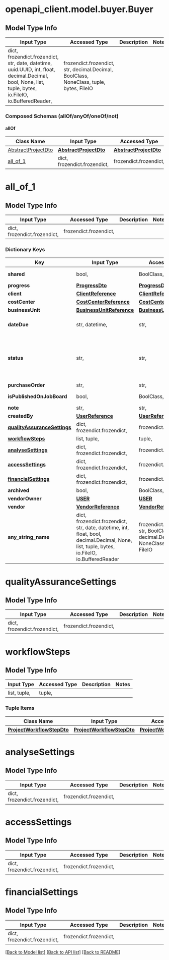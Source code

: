 # openapi_client.model.buyer.Buyer

## Model Type Info
Input Type | Accessed Type | Description | Notes
------------ | ------------- | ------------- | -------------
dict, frozendict.frozendict, str, date, datetime, uuid.UUID, int, float, decimal.Decimal, bool, None, list, tuple, bytes, io.FileIO, io.BufferedReader,  | frozendict.frozendict, str, decimal.Decimal, BoolClass, NoneClass, tuple, bytes, FileIO |  | 

### Composed Schemas (allOf/anyOf/oneOf/not)
#### allOf
Class Name | Input Type | Accessed Type | Description | Notes
------------- | ------------- | ------------- | ------------- | -------------
[AbstractProjectDto](AbstractProjectDto.md) | [**AbstractProjectDto**](AbstractProjectDto.md) | [**AbstractProjectDto**](AbstractProjectDto.md) |  | 
[all_of_1](#all_of_1) | dict, frozendict.frozendict,  | frozendict.frozendict,  |  | 

# all_of_1

## Model Type Info
Input Type | Accessed Type | Description | Notes
------------ | ------------- | ------------- | -------------
dict, frozendict.frozendict,  | frozendict.frozendict,  |  | 

### Dictionary Keys
Key | Input Type | Accessed Type | Description | Notes
------------ | ------------- | ------------- | ------------- | -------------
**shared** | bool,  | BoolClass,  | Default: false | [optional] 
**progress** | [**ProgressDto**](ProgressDto.md) | [**ProgressDto**](ProgressDto.md) |  | [optional] 
**client** | [**ClientReference**](ClientReference.md) | [**ClientReference**](ClientReference.md) |  | [optional] 
**costCenter** | [**CostCenterReference**](CostCenterReference.md) | [**CostCenterReference**](CostCenterReference.md) |  | [optional] 
**businessUnit** | [**BusinessUnitReference**](BusinessUnitReference.md) | [**BusinessUnitReference**](BusinessUnitReference.md) |  | [optional] 
**dateDue** | str, datetime,  | str,  |  | [optional] value must conform to RFC-3339 date-time
**status** | str,  | str,  |  | [optional] must be one of ["NEW", "ASSIGNED", "COMPLETED", "ACCEPTED_BY_VENDOR", "DECLINED_BY_VENDOR", "COMPLETED_BY_VENDOR", "CANCELLED", ] 
**purchaseOrder** | str,  | str,  |  | [optional] 
**isPublishedOnJobBoard** | bool,  | BoolClass,  | Default: false | [optional] 
**note** | str,  | str,  |  | [optional] 
**createdBy** | [**UserReference**](UserReference.md) | [**UserReference**](UserReference.md) |  | [optional] 
**[qualityAssuranceSettings](#qualityAssuranceSettings)** | dict, frozendict.frozendict,  | frozendict.frozendict,  |  | [optional] 
**[workflowSteps](#workflowSteps)** | list, tuple,  | tuple,  |  | [optional] 
**[analyseSettings](#analyseSettings)** | dict, frozendict.frozendict,  | frozendict.frozendict,  |  | [optional] 
**[accessSettings](#accessSettings)** | dict, frozendict.frozendict,  | frozendict.frozendict,  |  | [optional] 
**[financialSettings](#financialSettings)** | dict, frozendict.frozendict,  | frozendict.frozendict,  |  | [optional] 
**archived** | bool,  | BoolClass,  |  | [optional] 
**vendorOwner** | [**USER**](USER.md) | [**USER**](USER.md) |  | [optional] 
**vendor** | [**VendorReference**](VendorReference.md) | [**VendorReference**](VendorReference.md) |  | [optional] 
**any_string_name** | dict, frozendict.frozendict, str, date, datetime, int, float, bool, decimal.Decimal, None, list, tuple, bytes, io.FileIO, io.BufferedReader | frozendict.frozendict, str, BoolClass, decimal.Decimal, NoneClass, tuple, bytes, FileIO | any string name can be used but the value must be the correct type | [optional]

# qualityAssuranceSettings

## Model Type Info
Input Type | Accessed Type | Description | Notes
------------ | ------------- | ------------- | -------------
dict, frozendict.frozendict,  | frozendict.frozendict,  |  | 

# workflowSteps

## Model Type Info
Input Type | Accessed Type | Description | Notes
------------ | ------------- | ------------- | -------------
list, tuple,  | tuple,  |  | 

### Tuple Items
Class Name | Input Type | Accessed Type | Description | Notes
------------- | ------------- | ------------- | ------------- | -------------
[**ProjectWorkflowStepDto**](ProjectWorkflowStepDto.md) | [**ProjectWorkflowStepDto**](ProjectWorkflowStepDto.md) | [**ProjectWorkflowStepDto**](ProjectWorkflowStepDto.md) |  | 

# analyseSettings

## Model Type Info
Input Type | Accessed Type | Description | Notes
------------ | ------------- | ------------- | -------------
dict, frozendict.frozendict,  | frozendict.frozendict,  |  | 

# accessSettings

## Model Type Info
Input Type | Accessed Type | Description | Notes
------------ | ------------- | ------------- | -------------
dict, frozendict.frozendict,  | frozendict.frozendict,  |  | 

# financialSettings

## Model Type Info
Input Type | Accessed Type | Description | Notes
------------ | ------------- | ------------- | -------------
dict, frozendict.frozendict,  | frozendict.frozendict,  |  | 

[[Back to Model list]](../../README.md#documentation-for-models) [[Back to API list]](../../README.md#documentation-for-api-endpoints) [[Back to README]](../../README.md)

